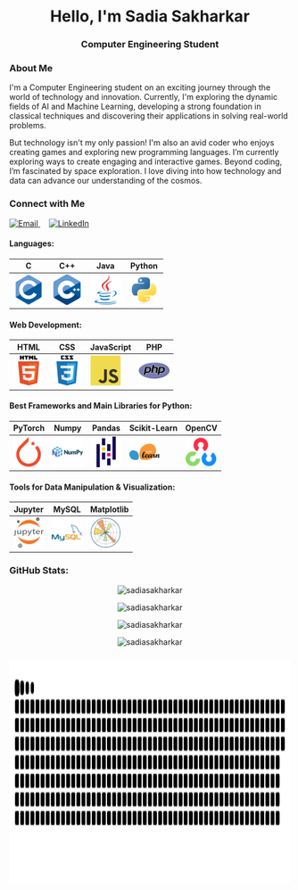 <h1 align="center">Hello, I'm Sadia Sakharkar</h1>
<h3 align="center">Computer Engineering Student</h3>

### About Me
I'm a Computer Engineering student on an exciting journey through the world of technology and innovation. Currently, I'm exploring the dynamic fields of AI and Machine Learning, developing a strong foundation in classical techniques and discovering their applications in solving real-world problems.

But technology isn't my only passion! I'm also an avid coder who enjoys creating games and exploring new programming languages. I’m currently exploring ways to create engaging and interactive games. Beyond coding, I’m fascinated by space exploration. I love diving into how technology and data can advance our understanding of the cosmos.

<h3 align="left">Connect with Me</h3>
<p align="left">
  <a href="mailto:sadia.sakharkar@example.com" target="_blank">
    <img src="https://upload.wikimedia.org/wikipedia/commons/4/4e/Gmail_Icon.png" alt="Email" height="50" />
  </a>
  &nbsp;&nbsp;&nbsp;
  <a href="https://linkedin.com/in/sadia-sakharkar/" target="_blank">
    <img src="https://upload.wikimedia.org/wikipedia/commons/c/ca/LinkedIn_logo_initials.png" alt="LinkedIn" height="50" />
  </a>
</p>


#### Languages:
| C | C++ | Java | Python |
|---|-----|------|--------|
| <img src="https://raw.githubusercontent.com/devicons/devicon/master/icons/c/c-original.svg" title="C" alt="C" width="55" height="55"/> | <img src="https://raw.githubusercontent.com/devicons/devicon/master/icons/cplusplus/cplusplus-original.svg" title="C++" alt="C++" width="55" height="55"/> | <img src="https://raw.githubusercontent.com/devicons/devicon/master/icons/java/java-original.svg" title="Java" alt="Java" width="55" height="55"/> | <img src="https://raw.githubusercontent.com/devicons/devicon/master/icons/python/python-original.svg" title="Python" alt="Python" width="55" height="55"/> |

#### Web Development:
| HTML | CSS | JavaScript | PHP |
|------|-----|-------------|-----|
| <img src="https://raw.githubusercontent.com/devicons/devicon/master/icons/html5/html5-original-wordmark.svg" title="HTML" alt="HTML" width="55" height="55"/> | <img src="https://raw.githubusercontent.com/devicons/devicon/master/icons/css3/css3-original-wordmark.svg" title="CSS" alt="CSS" width="55" height="55"/> | <img src="https://raw.githubusercontent.com/devicons/devicon/master/icons/javascript/javascript-original.svg" title="JavaScript" alt="JavaScript" width="55" height="55"/> | <img src="https://raw.githubusercontent.com/devicons/devicon/master/icons/php/php-original.svg" title="PHP" alt="PHP" width="55" height="55"/> |


#### Best Frameworks and Main Libraries for Python:
| PyTorch | Numpy | Pandas | Scikit-Learn | OpenCV | 
|---------|-------|--------|--------------|--------|
| <img src="https://raw.githubusercontent.com/devicons/devicon/master/icons/pytorch/pytorch-original.svg" title="PyTorch" alt="PyTorch" width="55" height="55"/> | <img src="https://raw.githubusercontent.com/devicons/devicon/master/icons/numpy/numpy-original-wordmark.svg" title="Numpy" alt="Numpy" width="55" height="55"/> | <img src="https://raw.githubusercontent.com/devicons/devicon/master/icons/pandas/pandas-original.svg" title="Pandas" alt="Pandas" width="55" height="55"/> | <img src="https://raw.githubusercontent.com/devicons/devicon/master/icons/scikitlearn/scikitlearn-original.svg" title="Scikit-Learn" alt="Scikit-Learn" width="55" height="55"/> | <img src="https://raw.githubusercontent.com/devicons/devicon/master/icons/opencv/opencv-original.svg" title="OpenCV" alt="OpenCV" width="55" height="55"/> |

#### Tools for Data Manipulation & Visualization:
| Jupyter | MySQL | Matplotlib |
|---------|-------|------------|
| <img src="https://raw.githubusercontent.com/devicons/devicon/master/icons/jupyter/jupyter-original-wordmark.svg" title="Jupyter" alt="Jupyter" width="55" height="55"/> | <img src="https://raw.githubusercontent.com/devicons/devicon/master/icons/mysql/mysql-original-wordmark.svg" title="MySQL" alt="MySQL" width="55" height="55"/> | <img src="https://raw.githubusercontent.com/devicons/devicon/master/icons/matplotlib/matplotlib-original.svg" title="Matplotlib" alt="Matplotlib" width="55" height="55"/> |

### GitHub Stats:
<div align="center">
  <p><img src="https://github-readme-stats.vercel.app/api/top-langs?username=sadiasakharkar&show_icons=true&locale=en&layout=compact&theme=dark" alt="sadiasakharkar" /></p>
  <p><img src="https://github-readme-stats.vercel.app/api?username=sadiasakharkar&show_icons=true&locale=en&theme=dark" alt="sadiasakharkar" /></p>
  <p><img src="https://github-readme-streak-stats.herokuapp.com/?user=sadiasakharkar&theme=dark" alt="sadiasakharkar" /></p>
  <p><img src="https://komarev.com/ghpvc/?username=sadiasakharkar&label=Profile%20views&color=FF4500&style=plastic" alt="sadiasakharkar" /></p>
  <img src="https://github.com/sadiasakharkar/sadiasakharkar/raw/ffd4e81ed7a7f2706480e14b6762a555d56f8d37/github-snake.svg" alt="Snake Game" width="100%" height="400" style="margin-top: 10px;"/>
</div>


